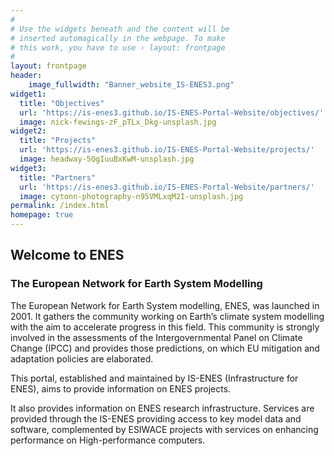 ```yaml
---
#
# Use the widgets beneath and the content will be
# inserted automagically in the webpage. To make
# this work, you have to use › layout: frontpage
#
layout: frontpage
header:
    image_fullwidth: "Banner_website_IS-ENES3.png"
widget1:
  title: "Objectives"
  url: 'https://is-enes3.github.io/IS-ENES-Portal-Website/objectives/'
  image: nick-fewings-zF_pTLx_Dkg-unsplash.jpg
widget2:
  title: "Projects"
  url: 'https://is-enes3.github.io/IS-ENES-Portal-Website/projects/'
  image: headway-5QgIuuBxKwM-unsplash.jpg
widget3:
  title: "Partners"
  url: 'https://is-enes3.github.io/IS-ENES-Portal-Website/partners/'
  image: cytonn-photography-n95VMLxqM2I-unsplash.jpg
permalink: /index.html
homepage: true
---
```


## Welcome to ENES 

### The European Network for Earth System Modelling

The European Network for Earth System modelling, ENES, was launched in 2001. It gathers the community working on Earth’s climate system modelling with the aim to accelerate progress in this field. This community is strongly involved in the assessments of the Intergovernmental Panel on Climate Change (IPCC) and provides those predictions, on which EU mitigation and adaptation policies are elaborated.

This portal, established and maintained by IS-ENES (Infrastructure for ENES), aims to provide information on ENES projects. 

It also provides information on ENES research infrastructure. Services are provided through the IS-ENES providing access to key model data and software, complemented by ESIWACE projects with services on enhancing performance on High-performance computers. 



